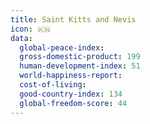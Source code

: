 ```yaml
---
title: Saint Kitts and Nevis
icon: 🇰🇳
data:
  global-peace-index:
  gross-domestic-product: 199
  human-development-index: 51
  world-happiness-report:
  cost-of-living:
  good-country-index: 134
  global-freedom-score: 44
---
```


